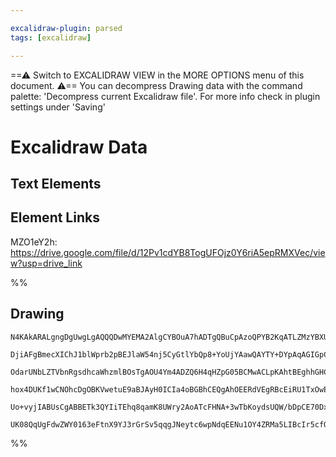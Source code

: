 ```yaml
---

excalidraw-plugin: parsed
tags: [excalidraw]

---
```

==⚠  Switch to EXCALIDRAW VIEW in the MORE OPTIONS menu of this document. ⚠== You can decompress Drawing data with the command palette: 'Decompress current Excalidraw file'. For more info check in plugin settings under 'Saving'



# Excalidraw Data
## Text Elements
## Element Links
MZO1eY2h: https://drive.google.com/file/d/12Pv1cdYB8TogUFOjz0Y6riA5epRMXVec/view?usp=drive_link

%%
## Drawing
```compressed-json
N4KAkARALgngDgUwgLgAQQQDwMYEMA2AlgCYBOuA7hADTgQBuCpAzoQPYB2KqATLZMzYBXUtiRoIACyhQ4zZAHoFAc0JRJQgEYA6bGwC2CgF7N6hbEcK4OCtptbErHALRY8RMpWdx8Q1TdIEfARcZgRmBShcZQUebQBWbQBGGjoghH0EDihmbgBtcDBQMBKIEm4IAFkALQB5JIQATR5JVJLIWEQKjM0EYmJcTWC20sxuZ3j4gAZtAHZ4/lKYcaSA

DjiAFgBmecXIChJ1blWprb2pBEJlaW54nj5CyGtlYbQp8+YoUjYAawQAYTY+DYpAqAGIGpCkOdNLhsD9lN8hBxiIDgaCJF9rMw4LhAtkRpAAGaEfD4ADKsFe6EEHkJEE+3z+AHVDq00A92gyvr8EJSYNSGUDyuckdcOOFcmgkuc2LjsGpltKpu9HhBEcI4ABJYhS1B5AC65yJ5EyOu4HCEZPOhBRWAquCm9KRKIlzD1xS5nXEqC2jwAvh8EH1uAB

OdarUNbLZTVbnRgsdhcaWhzmlBOsTgAOU4Ym4ADZQ6H4qHZpG05BCMwACLpKAhtBEghhGHCFEAUWCmWyest1rVQjgA3rxG4SVmPFW6x4G3zayn5yIHB+FWksnkSjIhEY2mUbDYLwQugMChJwQUxAUSS1PCSP2rE4AEtWABr5+gAKwoABlHwBHABxcxJGrD8jAAfQ2bBNEA7wFDMBAKAAfiEHEAF4t0YcClxXRc2HhBtUCbfAWzVZh3B9Ap2jAGVH

hox4DUKf1wCNOhcDgOBKVwetuE9aBJAyH0ICIa4oBGBhCEQgAhOEERdVEgRBcEiRU1TxOwER8SgLV630SkmQBRSMXQCEEChdTNKybTdJk+ENWRBT0QqLEOBxPErIs0gtJ0jIADFSQpKkhNpEVCggDSvKsny9J5Fk2W4NNwss7Jov03l+UFELR0WJLIpS3SACVhHFSUxxyiLvN02p5UVMcVXK5LrL8zgoF83B9FJJVUAWMKKqi3TfJa8lCCMH0eFV

Uo+vyjIABUsCgABBETk3QYIiTEhq8qamK8UWry2AoATcFHNA+3wTbKoydsUQW/bDpCE70Dxb4qAu/qMlul6ZvgIT5PE8jvjJF8w1mDZtB4HrSgBoF8EaAt4nzBJ8whnKjH3fReLVegCCEH0kiYt7pv0IqHLdPUID+nLERIYbRoSibIGp4hKQQOBbip0gSEqNhiAQa7BmCR7iNI0ombRJS0E9SApKBR6KeUWEAApb1maheHHNWVbVmZ4gASnpAqEG

UK08QqUgFdwZWY0163eFtnX9YJ3rGrSv5qqgJNeytc6wpNdqEENu1OY4ZRMa5LIBcIr5cfObAiDZtBo4Qc4OH97gk9lIQoCXH0k6d0o7A/BBsByclU7gbnef5oZCOF5OwrhD3GBm/d8DD0pvQqMJghLpN6Q0z4DG+rpTu9vCCKF5t665fBQkW3vm9bi1vaY8BAzoM9wl45j/SAA=
```
%%